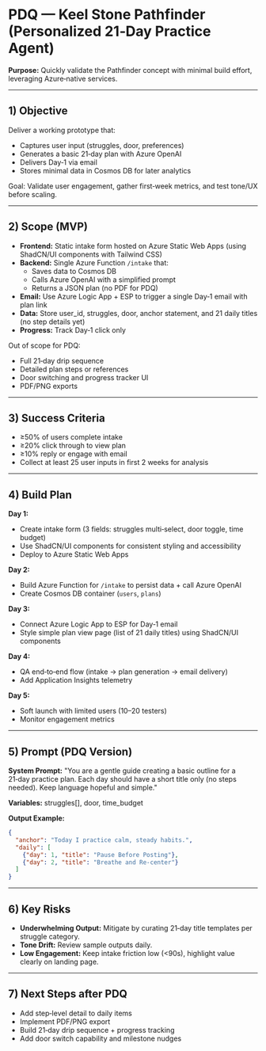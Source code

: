 # PDQ — Keel Stone Pathfinder (Personalized 21‑Day Practice Agent)

**Purpose:** Quickly validate the Pathfinder concept with minimal build effort, leveraging Azure‑native services.

---

## 1) Objective
Deliver a working prototype that:
- Captures user input (struggles, door, preferences)
- Generates a basic 21‑day plan with Azure OpenAI
- Delivers Day‑1 via email
- Stores minimal data in Cosmos DB for later analytics

Goal: Validate user engagement, gather first‑week metrics, and test tone/UX before scaling.

---

## 2) Scope (MVP)
- **Frontend:** Static intake form hosted on Azure Static Web Apps (using ShadCN/UI components with Tailwind CSS)
- **Backend:** Single Azure Function `/intake` that:
  - Saves data to Cosmos DB
  - Calls Azure OpenAI with a simplified prompt
  - Returns a JSON plan (no PDF for PDQ)
- **Email:** Use Azure Logic App + ESP to trigger a single Day‑1 email with plan link
- **Data:** Store user_id, struggles, door, anchor statement, and 21 daily titles (no step details yet)
- **Progress:** Track Day‑1 click only

Out of scope for PDQ:
- Full 21‑day drip sequence
- Detailed plan steps or references
- Door switching and progress tracker UI
- PDF/PNG exports

---

## 3) Success Criteria
- ≥50% of users complete intake
- ≥20% click through to view plan
- ≥10% reply or engage with email
- Collect at least 25 user inputs in first 2 weeks for analysis

---

## 4) Build Plan
**Day 1:**
- Create intake form (3 fields: struggles multi‑select, door toggle, time budget)
- Use ShadCN/UI components for consistent styling and accessibility
- Deploy to Azure Static Web Apps

**Day 2:**
- Build Azure Function for `/intake` to persist data + call Azure OpenAI
- Create Cosmos DB container (`users`, `plans`)

**Day 3:**
- Connect Azure Logic App to ESP for Day‑1 email
- Style simple plan view page (list of 21 daily titles) using ShadCN/UI components

**Day 4:**
- QA end‑to‑end flow (intake → plan generation → email delivery)
- Add Application Insights telemetry

**Day 5:**
- Soft launch with limited users (10–20 testers)
- Monitor engagement metrics

---

## 5) Prompt (PDQ Version)
**System Prompt:**
"You are a gentle guide creating a basic outline for a 21‑day practice plan. Each day should have a short title only (no steps needed). Keep language hopeful and simple."

**Variables:** struggles[], door, time_budget

**Output Example:**
```json
{
  "anchor": "Today I practice calm, steady habits.",
  "daily": [
    {"day": 1, "title": "Pause Before Posting"},
    {"day": 2, "title": "Breathe and Re‑center"}
  ]
}
```

---

## 6) Key Risks
- **Underwhelming Output:** Mitigate by curating 21‑day title templates per struggle category.
- **Tone Drift:** Review sample outputs daily.
- **Low Engagement:** Keep intake friction low (<90s), highlight value clearly on landing page.

---

## 7) Next Steps after PDQ
- Add step‑level detail to daily items
- Implement PDF/PNG export
- Build 21‑day drip sequence + progress tracking
- Add door switch capability and milestone nudges